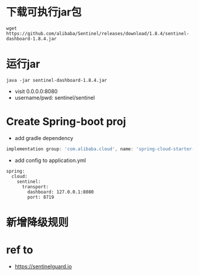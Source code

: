 
# 下载可执行jar包

~~~jshelllanguage
wget https://github.com/alibaba/Sentinel/releases/download/1.8.4/sentinel-dashboard-1.8.4.jar
~~~

# 运行jar

~~~jshelllanguage
java -jar sentinel-dashboard-1.8.4.jar
~~~

* visit 0.0.0.0:8080
* username/pwd: sentinel/sentinel



# Create Spring-boot proj

* add gradle dependency

~~~groovy
implementation group: 'com.alibaba.cloud', name: 'spring-cloud-starter-alibaba-sentinel', version: '2021.0.1.0'
~~~

* add config to application.yml

~~~
spring:
  cloud:
    sentinel:
      transport:
        dashboard: 127.0.0.1:8080
        port: 8719
~~~

# 新增降级规则

# ref to

* https://sentinelguard.io
